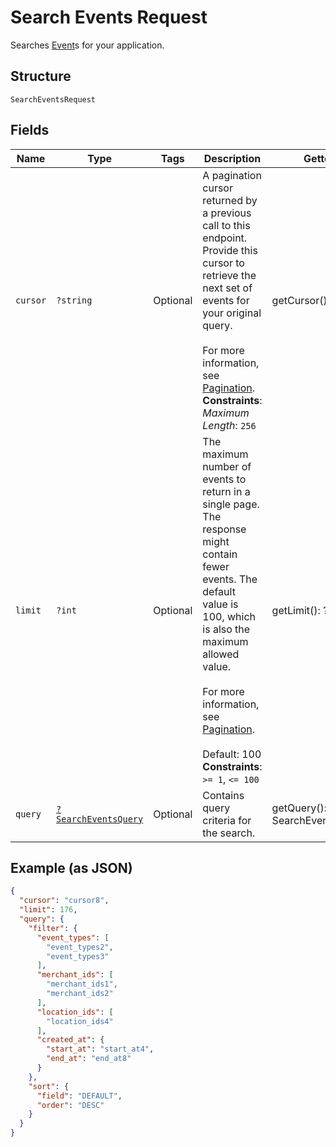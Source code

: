 
# Search Events Request

Searches [Event](../../doc/models/event.md)s for your application.

## Structure

`SearchEventsRequest`

## Fields

| Name | Type | Tags | Description | Getter | Setter |
|  --- | --- | --- | --- | --- | --- |
| `cursor` | `?string` | Optional | A pagination cursor returned by a previous call to this endpoint. Provide this cursor to retrieve the next set of events for your original query.<br><br>For more information, see [Pagination](https://developer.squareup.com/docs/build-basics/common-api-patterns/pagination).<br>**Constraints**: *Maximum Length*: `256` | getCursor(): ?string | setCursor(?string cursor): void |
| `limit` | `?int` | Optional | The maximum number of events to return in a single page. The response might contain fewer events. The default value is 100, which is also the maximum allowed value.<br><br>For more information, see [Pagination](https://developer.squareup.com/docs/build-basics/common-api-patterns/pagination).<br><br>Default: 100<br>**Constraints**: `>= 1`, `<= 100` | getLimit(): ?int | setLimit(?int limit): void |
| `query` | [`?SearchEventsQuery`](../../doc/models/search-events-query.md) | Optional | Contains query criteria for the search. | getQuery(): ?SearchEventsQuery | setQuery(?SearchEventsQuery query): void |

## Example (as JSON)

```json
{
  "cursor": "cursor8",
  "limit": 176,
  "query": {
    "filter": {
      "event_types": [
        "event_types2",
        "event_types3"
      ],
      "merchant_ids": [
        "merchant_ids1",
        "merchant_ids2"
      ],
      "location_ids": [
        "location_ids4"
      ],
      "created_at": {
        "start_at": "start_at4",
        "end_at": "end_at8"
      }
    },
    "sort": {
      "field": "DEFAULT",
      "order": "DESC"
    }
  }
}
```

